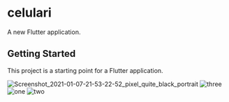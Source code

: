 # celulari

A new Flutter application.

## Getting Started

This project is a starting point for a Flutter application.

![Screenshot_2021-01-07-21-53-22-52_pixel_quite_black_portrait](https://user-images.githubusercontent.com/83106725/116850024-4e1ae280-ac09-11eb-80f8-77f34d9c0701.png)
![three](https://user-images.githubusercontent.com/83106725/116850034-53782d00-ac09-11eb-9f29-e3bede7b6ca1.png)
![one](https://user-images.githubusercontent.com/83106725/116850047-583ce100-ac09-11eb-807b-29a8a94fc6b7.png)
![two](https://user-images.githubusercontent.com/83106725/116850071-61c64900-ac09-11eb-863f-d9a038b118b2.png)
